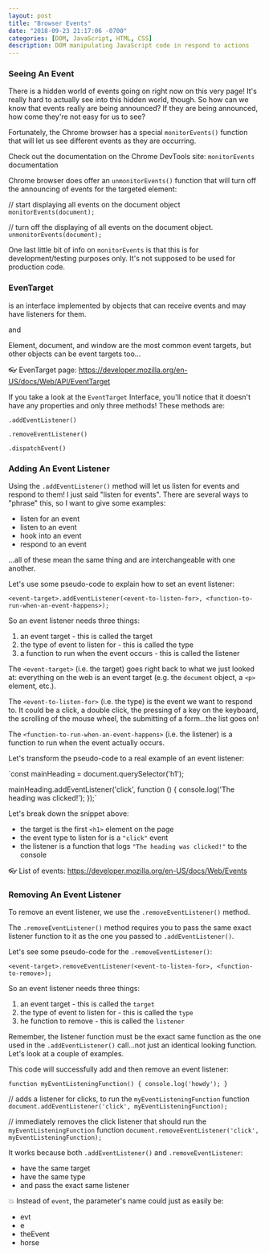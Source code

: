 ```yaml
---
layout: post
title: "Browser Events"
date: "2018-09-23 21:17:06 -0700"
categories: [DOM, JavaScript, HTML, CSS]
description: DOM manipulating JavaScript code in respond to actions
---
```


### Seeing An Event

There is a hidden world of events going on right now on this very page! It's really hard to actually see into this hidden world, though. So how can we know that events really are being announced? If they are being announced, how come they're not easy for us to see?

Fortunately, the Chrome browser has a special `monitorEvents()` function that will let us see different events as they are occurring.

Check out the documentation on the Chrome DevTools site: `monitorEvents` documentation

Chrome browser does offer an `unmonitorEvents()` function that will turn off the announcing of events for the targeted element:

// start displaying all events on the document object
`monitorEvents(document);`

// turn off the displaying of all events on the document object.
`unmonitorEvents(document);`

One last little bit of info on `monitorEvents` is that this is for development/testing purposes only. It's not supposed to be used for production code.

### EvenTarget

is an interface implemented by objects that can receive events and may have listeners for them.

and

Element, document, and window are the most common event targets, but other objects can be event targets too…

👓 EvenTarget page: https://developer.mozilla.org/en-US/docs/Web/API/EventTarget

If you take a look at the `EventTarget` Interface, you'll notice that it doesn't have any properties and only three methods! These methods are:

`.addEventListener()`

`.removeEventListener()`

`.dispatchEvent()`

### Adding An Event Listener

Using the `.addEventListener()` method will let us listen for events and respond to them! I just said "listen for events". There are several ways to "phrase" this, so I want to give some examples:

  - listen for an event
  - listen to an event
  - hook into an event
  - respond to an event

...all of these mean the same thing and are interchangeable with one another.

Let's use some pseudo-code to explain how to set an event listener:

`<event-target>.addEventListener(<event-to-listen-for>, <function-to-run-when-an-event-happens>);`

So an event listener needs three things:

  1. an event target - this is called the target
  2. the type of event to listen for - this is called the type
  3. a function to run when the event occurs - this is called the listener

The `<event-target>` (i.e. the target) goes right back to what we just looked at: everything on the web is an event target (e.g. the `document` object, a `<p>` element, etc.).

The `<event-to-listen-for>` (i.e. the type) is the event we want to respond to. It could be a click, a double click, the pressing of a key on the keyboard, the scrolling of the mouse wheel, the submitting of a form...the list goes on!

The `<function-to-run-when-an-event-happens>` (i.e. the listener) is a function to run when the event actually occurs.

Let's transform the pseudo-code to a real example of an event listener:

`const mainHeading = document.querySelector('h1');

mainHeading.addEventListener('click', function () {
  console.log('The heading was clicked!');
});`

Let's break down the snippet above:

  - the target is the first `<h1>` element on the page
  - the event type to listen for is a `"click"` event
  - the listener is a function that logs `"The heading was clicked!"` to the console

👓 List of events: https://developer.mozilla.org/en-US/docs/Web/Events

### Removing An Event Listener

To remove an event listener, we use the `.removeEventListener()` method.

The `.removeEventListener()` method requires you to pass the same exact listener function to it as the one you passed to `.addEventListener()`.

Let's see some pseudo-code for the `.removeEventListener()`:

`<event-target>.removeEventListener(<event-to-listen-for>, <function-to-remove>);`

So an event listener needs three things:

  1. an event target - this is called the `target`
  2. the type of event to listen for - this is called the `type`
  3. he function to remove - this is called the `listener`

Remember, the listener function must be the exact same function as the one used in the `.addEventListener()` call...not just an identical looking function. Let's look at a couple of examples.

This code will successfully add and then remove an event listener:

`function myEventListeningFunction() {
    console.log('howdy');
}`

// adds a listener for clicks, to run the `myEventListeningFunction` function
`document.addEventListener('click', myEventListeningFunction);`

// immediately removes the click listener that should run the `myEventListeningFunction` function
`document.removeEventListener('click', myEventListeningFunction);`

It works because both `.addEventListener()` and `.removeEventListener`:

  - have the same target
  - have the same type
  - and pass the exact same listener

💥 Instead of `event`, the parameter's name could just as easily be:

  - evt
  - e
  - theEvent
  - horse
